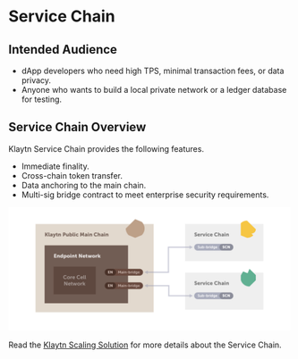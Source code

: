 # Service Chain <a id="service-chain"></a>

## Intended Audience <a id="intended-audience"></a>

- dApp developers who need high TPS, minimal transaction fees, or data privacy.
- Anyone who wants to build a local private network or a ledger database for testing.

## Service Chain Overview <a id="service-chain-overview"></a>

Klaytn Service Chain provides the following features.

- Immediate finality.
- Cross-chain token transfer.
- Data anchoring to the main chain.
- Multi-sig bridge contract to meet enterprise security requirements.

![](../../../klaytn/images/sc_connection.png)

Read the [Klaytn Scaling Solution](../../../klaytn/scaling-solutions.md) for more details about the Service Chain.
